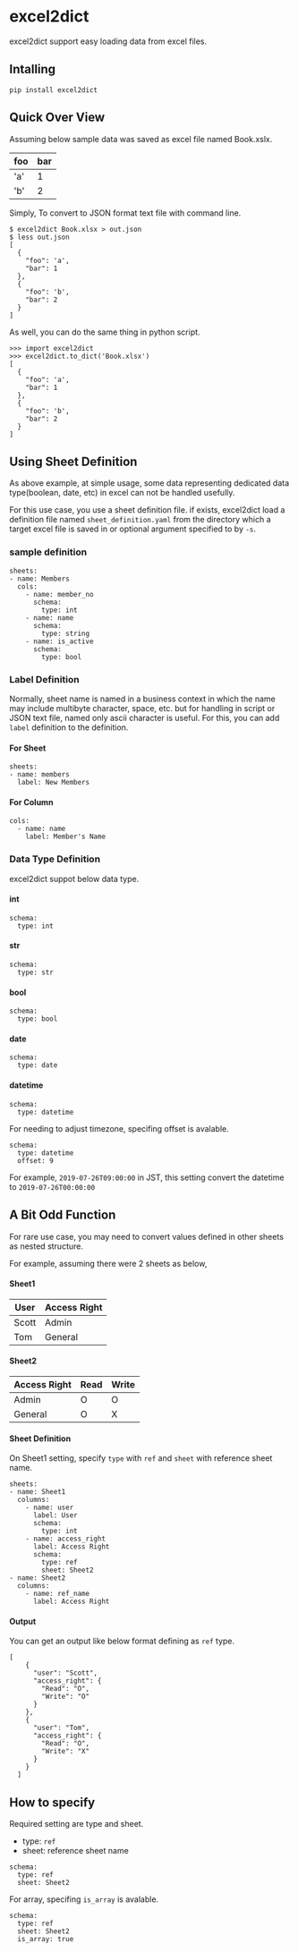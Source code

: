 # excel2dict

excel2dict support easy loading data from excel files.

## Intalling
```
pip install excel2dict
```

## Quick Over View

Assuming below sample data was saved as excel file named Book.xslx.

|foo|bar|
|--|--|
|'a'|1|
|'b'|2|


Simply, To convert to JSON format text file with command line.

```
$ excel2dict Book.xlsx > out.json
$ less out.json
[
  {
    "foo": 'a',
    "bar": 1 
  },
  {
    "foo": 'b',
    "bar": 2 
  }
]
```

As well, you can do the same thing in python script.

```
>>> import excel2dict
>>> excel2dict.to_dict('Book.xlsx')
[
  {
    "foo": 'a',
    "bar": 1 
  },
  {
    "foo": 'b',
    "bar": 2 
  }
]
```

## Using Sheet Definition
As above example, at simple usage, some data representing dedicated data type(boolean, date, etc) in excel can not be handled usefully.

For this use case, you use a sheet definition file. if exists, excel2dict load a definition file named `sheet_definition.yaml` from the directory which a target excel file is saved in or optional argument specified to by `-s`.

### sample definition
```
sheets:
- name: Members
  cols: 
    - name: member_no
      schema:
        type: int
    - name: name
      schema:
        type: string
    - name: is_active
      schema:
        type: bool
```

### Label Definition
Normally, sheet name is named in a business context in which the name may include multibyte character, space, etc. but for handling in script or JSON text file, named only ascii character is useful.
For this, you can add `label` definition to the definition.

#### For Sheet
```
sheets:
- name: members
  label: New Members
```

#### For Column
```
cols: 
  - name: name
    label: Member's Name
```

### Data Type Definition
excel2dict suppot below data type.

#### int
```
schema:
  type: int
```
#### str
```
schema:
  type: str
```
#### bool
```
schema:
  type: bool
```
#### date
```
schema:
  type: date
```
#### datetime
```
schema:
  type: datetime
```

For needing to adjust timezone, specifing offset is avalable.
```
schema:
  type: datetime
  offset: 9
```
For example, `2019-07-26T09:00:00` in JST, this setting convert the datetime to `2019-07-26T00:00:00`

## A Bit Odd Function
For rare use case, you may need to convert values defined in other sheets as nested structure.

For example, assuming there were 2 sheets as below,  

#### Sheet1
|User|Access Right|
|--|--|
|Scott|Admin|
|Tom|General|

#### Sheet2
|Access Right|Read|Write|
|--|--|--|
|Admin|O|O|
|General|O|X|

#### Sheet Definition
On Sheet1 setting, specify `type` with `ref` and `sheet` with reference sheet name.

```
sheets:
- name: Sheet1
  columns:
    - name: user
      label: User
      schema:
        type: int
    - name: access_right
      label: Access Right
      schema:
        type: ref
        sheet: Sheet2
- name: Sheet2
  columns:
    - name: ref_name
      label: Access Right
```

#### Output
You can get an output like below format defining as `ref` type.
```
[
    {
      "user": "Scott",
      "access_right": {
        "Read": "O",
        "Write": "O"
      }
    },
    {
      "user": "Tom",
      "access_right": {
        "Read": "O",
        "Write": "X"
      }
    }
  ]
```

## How to specify
Required setting are type and sheet.
- type: `ref`
- sheet: reference sheet name

```
schema:
  type: ref
  sheet: Sheet2
```

For array, specifing `is_array` is avalable.
```
schema:
  type: ref
  sheet: Sheet2
  is_array: true        
```